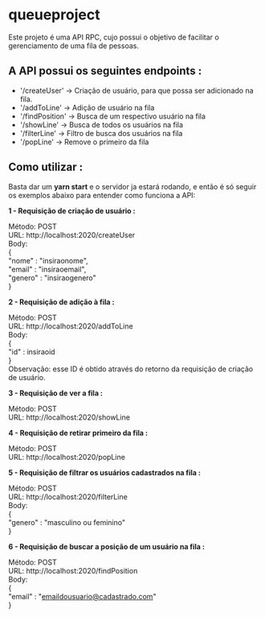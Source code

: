# queueproject

Este projeto é uma API RPC, cujo possui o objetivo de facilitar o gerenciamento de uma fila de pessoas.


## A API possui os seguintes endpoints :

* '/createUser' -> Criação de usuário, para que possa ser adicionado na fila.
* '/addToLine' -> Adição de usuário na fila
* '/findPosition' -> Busca de um respectivo usuário na fila
* '/showLine' -> Busca de todos os usuários na fila
* '/filterLine' -> Filtro de busca dos usuários na fila
* '/popLine' -> Remove o primeiro da fila


## Como utilizar : 

Basta dar um **yarn start** e o servidor ja estará rodando, e então é só seguir os exemplos abaixo para entender como funciona a API: <br>


**1 - Requisição de criação de usuário :**

Método: POST <br>
URL: http://localhost:2020/createUser <br>
Body: <br>
{ <br>
	"nome" : "insiraonome", <br>
	"email" : "insiraoemail", <br>
	"genero" : "insiraogenero" <br>
} <br>

**2 - Requisição de adição à fila :**

Método: POST  <br>
URL: http://localhost:2020/addToLine <br>
Body:  <br>
{  <br>
	"id" : insiraoid  <br>
}  <br>
Observação: esse ID é obtido através do retorno da requisição de criação de usuário.  <br>
 
**3 - Requisição de ver a fila :**

Método: POST  <br>
URL: http://localhost:2020/showLine  <br>
 
**4 - Requisição de retirar primeiro da fila :** <br>

Método: POST  <br>
URL: http://localhost:2020/popLine   <br>
 
**5 - Requisição de filtrar os usuários cadastrados na fila :**

Método: POST  <br>
URL: http://localhost:2020/filterLine  <br>
Body:  <br>
{  <br>
	"genero" : "masculino ou feminino"  <br>
}  <br>
 
**6 - Requisição de buscar a posição de um usuário na fila :**  <br>

Método: POST  <br>
URL: http://localhost:2020/findPosition  <br>
Body:  <br>
{  <br>
	"email" : "emaildousuario@cadastrado.com"  <br>
}  <br>

